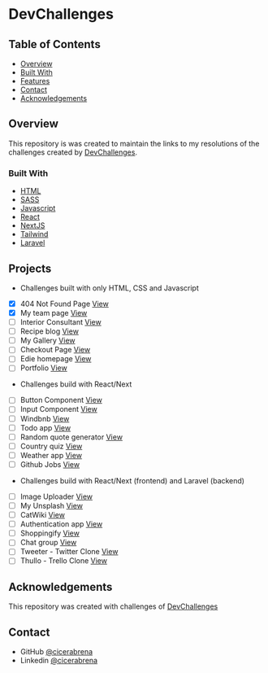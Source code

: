 <!-- TABLE OF CONTENTS -->
# DevChallenges

## Table of Contents

- [Overview](#overview)
- [Built With](#built-with)
- [Features](#features)
- [Contact](#contact)
- [Acknowledgements](#acknowledgements)

<!-- OVERVIEW -->

## Overview

This repository is was created to maintain the links to my resolutions of the challenges created by [DevChallenges](https://devchallenges.io/challenges).

### Built With

<!-- This section should list any major frameworks that you built your project using. Here are a few examples.-->

- [HTML](https://developer.mozilla.org/pt-BR/docs/Web/HTML)
- [SASS](https://sass-lang.com/)
- [Javascript](https://developer.mozilla.org/pt-BR/docs/Web/JavaScript)
- [React](https://reactjs.org/)
- [NextJS](https://nextjs.org/)
- [Tailwind](https://tailwindcss.com/)
- [Laravel](https://laravel.com/)

## Projects

<!-- List the projects to build -->

- Challenges built with only HTML, CSS and Javascript

- [x] 404 Not Found Page [View](https://github.com/cicerabrena/devchallenge-404)
- [x] My team page [View](https://github.com/cicerabrena/devchallenge-team-page)
- [ ] Interior Consultant [View](https://github.com/cicerabrena)
- [ ] Recipe blog [View](https://github.com/cicerabrena)
- [ ] My Gallery [View](https://github.com/cicerabrena)
- [ ] Checkout Page [View](https://github.com/cicerabrena)
- [ ] Edie homepage [View](https://github.com/cicerabrena)
- [ ] Portfolio [View](https://github.com/cicerabrena)

- Challenges build with React/Next

- [ ] Button Component [View](https://github.com/cicerabrena)
- [ ] Input Component [View](https://github.com/cicerabrena)
- [ ] Windbnb [View](https://github.com/cicerabrena)
- [ ] Todo app [View](https://github.com/cicerabrena)
- [ ] Random quote generator [View](https://github.com/cicerabrena)
- [ ] Country quiz [View](https://github.com/cicerabrena)
- [ ] Weather app [View](https://github.com/cicerabrena)
- [ ] Github Jobs [View](https://github.com/cicerabrena)

- Challenges build with React/Next (frontend) and Laravel (backend)

- [ ] Image Uploader [View](https://github.com/cicerabrena)
- [ ] My Unsplash [View](https://github.com/cicerabrena)
- [ ] CatWiki [View](https://github.com/cicerabrena)
- [ ] Authentication app [View](https://github.com/cicerabrena)
- [ ] Shoppingify [View](https://github.com/cicerabrena)
- [ ] Chat group [View](https://github.com/cicerabrena)
- [ ] Tweeter - Twitter Clone [View](https://github.com/cicerabrena)
- [ ] Thullo - Trello Clone [View](https://github.com/cicerabrena)

## Acknowledgements

<!-- This section should list any articles or add-ons/plugins that helps you to complete the project. This is optional but it will help you in the future. For exmpale -->

This repository was created with challenges of [DevChallenges](https://devchallenges.io/challenges)

## Contact

- GitHub [@cicerabrena](https://{github.com/cicerabrena})
- Linkedin [@cicerabrena](https://{linkedin.com.br/cicerabrena})

